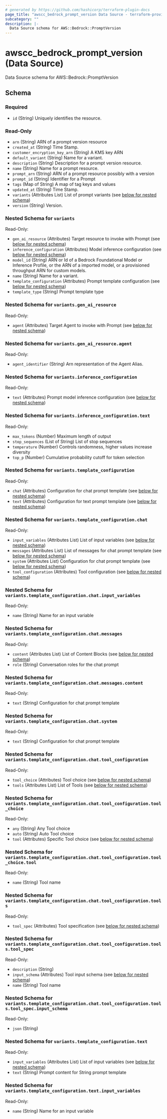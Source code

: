 ```yaml
---
# generated by https://github.com/hashicorp/terraform-plugin-docs
page_title: "awscc_bedrock_prompt_version Data Source - terraform-provider-awscc"
subcategory: ""
description: |-
  Data Source schema for AWS::Bedrock::PromptVersion
---
```


# awscc_bedrock_prompt_version (Data Source)

Data Source schema for AWS::Bedrock::PromptVersion



<!-- schema generated by tfplugindocs -->
## Schema

### Required

- `id` (String) Uniquely identifies the resource.

### Read-Only

- `arn` (String) ARN of a prompt version resource
- `created_at` (String) Time Stamp.
- `customer_encryption_key_arn` (String) A KMS key ARN
- `default_variant` (String) Name for a variant.
- `description` (String) Description for a prompt version resource.
- `name` (String) Name for a prompt resource.
- `prompt_arn` (String) ARN of a prompt resource possibly with a version
- `prompt_id` (String) Identifier for a Prompt
- `tags` (Map of String) A map of tag keys and values
- `updated_at` (String) Time Stamp.
- `variants` (Attributes List) List of prompt variants (see [below for nested schema](#nestedatt--variants))
- `version` (String) Version.

<a id="nestedatt--variants"></a>
### Nested Schema for `variants`

Read-Only:

- `gen_ai_resource` (Attributes) Target resource to invoke with Prompt (see [below for nested schema](#nestedatt--variants--gen_ai_resource))
- `inference_configuration` (Attributes) Model inference configuration (see [below for nested schema](#nestedatt--variants--inference_configuration))
- `model_id` (String) ARN or Id of a Bedrock Foundational Model or Inference Profile, or the ARN of a imported model, or a provisioned throughput ARN for custom models.
- `name` (String) Name for a variant.
- `template_configuration` (Attributes) Prompt template configuration (see [below for nested schema](#nestedatt--variants--template_configuration))
- `template_type` (String) Prompt template type

<a id="nestedatt--variants--gen_ai_resource"></a>
### Nested Schema for `variants.gen_ai_resource`

Read-Only:

- `agent` (Attributes) Target Agent to invoke with Prompt (see [below for nested schema](#nestedatt--variants--gen_ai_resource--agent))

<a id="nestedatt--variants--gen_ai_resource--agent"></a>
### Nested Schema for `variants.gen_ai_resource.agent`

Read-Only:

- `agent_identifier` (String) Arn representation of the Agent Alias.



<a id="nestedatt--variants--inference_configuration"></a>
### Nested Schema for `variants.inference_configuration`

Read-Only:

- `text` (Attributes) Prompt model inference configuration (see [below for nested schema](#nestedatt--variants--inference_configuration--text))

<a id="nestedatt--variants--inference_configuration--text"></a>
### Nested Schema for `variants.inference_configuration.text`

Read-Only:

- `max_tokens` (Number) Maximum length of output
- `stop_sequences` (List of String) List of stop sequences
- `temperature` (Number) Controls randomness, higher values increase diversity
- `top_p` (Number) Cumulative probability cutoff for token selection



<a id="nestedatt--variants--template_configuration"></a>
### Nested Schema for `variants.template_configuration`

Read-Only:

- `chat` (Attributes) Configuration for chat prompt template (see [below for nested schema](#nestedatt--variants--template_configuration--chat))
- `text` (Attributes) Configuration for text prompt template (see [below for nested schema](#nestedatt--variants--template_configuration--text))

<a id="nestedatt--variants--template_configuration--chat"></a>
### Nested Schema for `variants.template_configuration.chat`

Read-Only:

- `input_variables` (Attributes List) List of input variables (see [below for nested schema](#nestedatt--variants--template_configuration--chat--input_variables))
- `messages` (Attributes List) List of messages for chat prompt template (see [below for nested schema](#nestedatt--variants--template_configuration--chat--messages))
- `system` (Attributes List) Configuration for chat prompt template (see [below for nested schema](#nestedatt--variants--template_configuration--chat--system))
- `tool_configuration` (Attributes) Tool configuration (see [below for nested schema](#nestedatt--variants--template_configuration--chat--tool_configuration))

<a id="nestedatt--variants--template_configuration--chat--input_variables"></a>
### Nested Schema for `variants.template_configuration.chat.input_variables`

Read-Only:

- `name` (String) Name for an input variable


<a id="nestedatt--variants--template_configuration--chat--messages"></a>
### Nested Schema for `variants.template_configuration.chat.messages`

Read-Only:

- `content` (Attributes List) List of Content Blocks (see [below for nested schema](#nestedatt--variants--template_configuration--chat--messages--content))
- `role` (String) Conversation roles for the chat prompt

<a id="nestedatt--variants--template_configuration--chat--messages--content"></a>
### Nested Schema for `variants.template_configuration.chat.messages.content`

Read-Only:

- `text` (String) Configuration for chat prompt template



<a id="nestedatt--variants--template_configuration--chat--system"></a>
### Nested Schema for `variants.template_configuration.chat.system`

Read-Only:

- `text` (String) Configuration for chat prompt template


<a id="nestedatt--variants--template_configuration--chat--tool_configuration"></a>
### Nested Schema for `variants.template_configuration.chat.tool_configuration`

Read-Only:

- `tool_choice` (Attributes) Tool choice (see [below for nested schema](#nestedatt--variants--template_configuration--chat--tool_configuration--tool_choice))
- `tools` (Attributes List) List of Tools (see [below for nested schema](#nestedatt--variants--template_configuration--chat--tool_configuration--tools))

<a id="nestedatt--variants--template_configuration--chat--tool_configuration--tool_choice"></a>
### Nested Schema for `variants.template_configuration.chat.tool_configuration.tool_choice`

Read-Only:

- `any` (String) Any Tool choice
- `auto` (String) Auto Tool choice
- `tool` (Attributes) Specific Tool choice (see [below for nested schema](#nestedatt--variants--template_configuration--chat--tool_configuration--tool_choice--tool))

<a id="nestedatt--variants--template_configuration--chat--tool_configuration--tool_choice--tool"></a>
### Nested Schema for `variants.template_configuration.chat.tool_configuration.tool_choice.tool`

Read-Only:

- `name` (String) Tool name



<a id="nestedatt--variants--template_configuration--chat--tool_configuration--tools"></a>
### Nested Schema for `variants.template_configuration.chat.tool_configuration.tools`

Read-Only:

- `tool_spec` (Attributes) Tool specification (see [below for nested schema](#nestedatt--variants--template_configuration--chat--tool_configuration--tools--tool_spec))

<a id="nestedatt--variants--template_configuration--chat--tool_configuration--tools--tool_spec"></a>
### Nested Schema for `variants.template_configuration.chat.tool_configuration.tools.tool_spec`

Read-Only:

- `description` (String)
- `input_schema` (Attributes) Tool input schema (see [below for nested schema](#nestedatt--variants--template_configuration--chat--tool_configuration--tools--tool_spec--input_schema))
- `name` (String) Tool name

<a id="nestedatt--variants--template_configuration--chat--tool_configuration--tools--tool_spec--input_schema"></a>
### Nested Schema for `variants.template_configuration.chat.tool_configuration.tools.tool_spec.input_schema`

Read-Only:

- `json` (String)






<a id="nestedatt--variants--template_configuration--text"></a>
### Nested Schema for `variants.template_configuration.text`

Read-Only:

- `input_variables` (Attributes List) List of input variables (see [below for nested schema](#nestedatt--variants--template_configuration--text--input_variables))
- `text` (String) Prompt content for String prompt template

<a id="nestedatt--variants--template_configuration--text--input_variables"></a>
### Nested Schema for `variants.template_configuration.text.input_variables`

Read-Only:

- `name` (String) Name for an input variable

